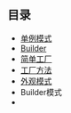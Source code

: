## 目录

- [单例模式](https://github.com/wangwangla/qiuzhao/blob/master/%E7%AC%94%E8%AE%B0/%E8%AE%BE%E8%AE%A1%E6%A8%A1%E5%BC%8F/1.%E5%8D%95%E4%BE%8B%E6%A8%A1%E5%BC%8F.md)
- [Builder](https://github.com/wangwangla/qiuzhao/blob/master/%E7%AC%94%E8%AE%B0/%E8%AE%BE%E8%AE%A1%E6%A8%A1%E5%BC%8F/2.Builder.md)
- [简单工厂](https://github.com/wangwangla/qiuzhao/blob/master/%E7%AC%94%E8%AE%B0/%E8%AE%BE%E8%AE%A1%E6%A8%A1%E5%BC%8F/%E7%AE%80%E5%8D%95%E5%B7%A5%E5%8E%82.md)
- [工厂方法](https://github.com/wangwangla/qiuzhao/blob/master/%E7%AC%94%E8%AE%B0/%E8%AE%BE%E8%AE%A1%E6%A8%A1%E5%BC%8F/5.%E5%B7%A5%E5%8E%82%E6%96%B9%E6%B3%95.md)
- [外观模式](https://github.com/wangwangla/qiuzhao/blob/master/%E7%AC%94%E8%AE%B0/%E8%AE%BE%E8%AE%A1%E6%A8%A1%E5%BC%8F/3.%E5%A4%96%E8%A7%82%E6%A8%A1%E5%BC%8F.md)
- Builder模式
- 

